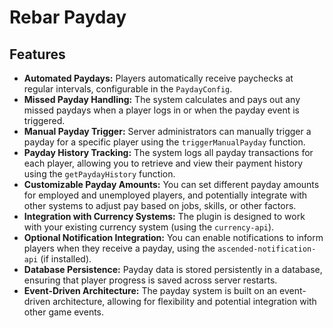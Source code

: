 # Rebar Payday

## Features

- **Automated Paydays:** Players automatically receive paychecks at regular intervals, configurable in the `PaydayConfig`.
- **Missed Payday Handling:** The system calculates and pays out any missed paydays when a player logs in or when the payday event is triggered.
- **Manual Payday Trigger:** Server administrators can manually trigger a payday for a specific player using the `triggerManualPayday` function.
- **Payday History Tracking:** The system logs all payday transactions for each player, allowing you to retrieve and view their payment history using the `getPaydayHistory` function.
- **Customizable Payday Amounts:** You can set different payday amounts for employed and unemployed players, and potentially integrate with other systems to adjust pay based on jobs, skills, or other factors.
- **Integration with Currency Systems:** The plugin is designed to work with your existing currency system (using the `currency-api`).
- **Optional Notification Integration:** You can enable notifications to inform players when they receive a payday, using the `ascended-notification-api` (if installed).
- **Database Persistence:** Payday data is stored persistently in a database, ensuring that player progress is saved across server restarts.
- **Event-Driven Architecture:** The payday system is built on an event-driven architecture, allowing for flexibility and potential integration with other game events.
